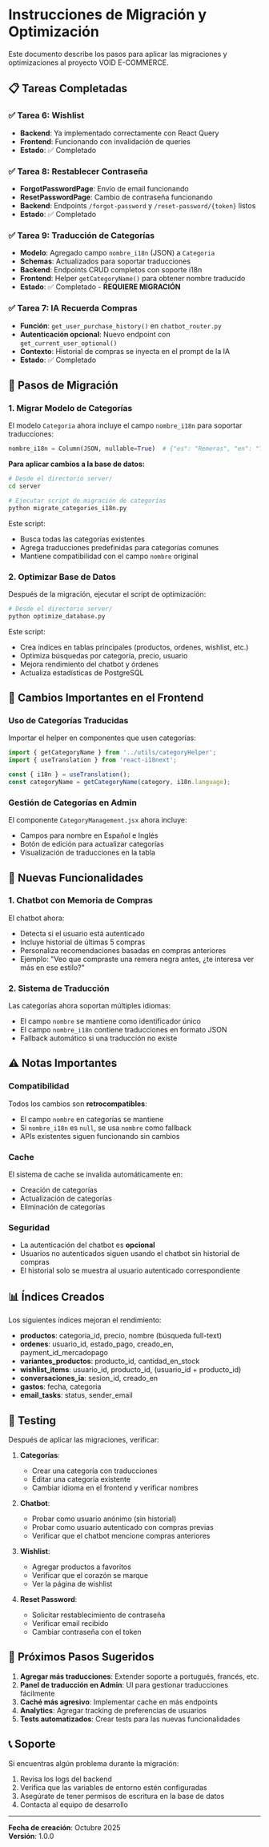 # Instrucciones de Migración y Optimización

Este documento describe los pasos para aplicar las migraciones y optimizaciones al proyecto VOID E-COMMERCE.

## 📋 Tareas Completadas

### ✅ Tarea 6: Wishlist
- **Backend**: Ya implementado correctamente con React Query
- **Frontend**: Funcionando con invalidación de queries
- **Estado**: ✅ Completado

### ✅ Tarea 8: Restablecer Contraseña
- **ForgotPasswordPage**: Envío de email funcionando
- **ResetPasswordPage**: Cambio de contraseña funcionando
- **Backend**: Endpoints `/forgot-password` y `/reset-password/{token}` listos
- **Estado**: ✅ Completado

### ✅ Tarea 9: Traducción de Categorías
- **Modelo**: Agregado campo `nombre_i18n` (JSON) a `Categoria`
- **Schemas**: Actualizados para soportar traducciones
- **Backend**: Endpoints CRUD completos con soporte i18n
- **Frontend**: Helper `getCategoryName()` para obtener nombre traducido
- **Estado**: ✅ Completado - **REQUIERE MIGRACIÓN**

### ✅ Tarea 7: IA Recuerda Compras
- **Función**: `get_user_purchase_history()` en `chatbot_router.py`
- **Autenticación opcional**: Nuevo endpoint con `get_current_user_optional()`
- **Contexto**: Historial de compras se inyecta en el prompt de la IA
- **Estado**: ✅ Completado

## 🚀 Pasos de Migración

### 1. Migrar Modelo de Categorías

El modelo `Categoria` ahora incluye el campo `nombre_i18n` para soportar traducciones:

```python
nombre_i18n = Column(JSON, nullable=True)  # {"es": "Remeras", "en": "T-shirts"}
```

**Para aplicar cambios a la base de datos:**

```bash
# Desde el directorio server/
cd server

# Ejecutar script de migración de categorías
python migrate_categories_i18n.py
```

Este script:
- Busca todas las categorías existentes
- Agrega traducciones predefinidas para categorías comunes
- Mantiene compatibilidad con el campo `nombre` original

### 2. Optimizar Base de Datos

Después de la migración, ejecutar el script de optimización:

```bash
# Desde el directorio server/
python optimize_database.py
```

Este script:
- Crea índices en tablas principales (productos, ordenes, wishlist, etc.)
- Optimiza búsquedas por categoría, precio, usuario
- Mejora rendimiento del chatbot y órdenes
- Actualiza estadísticas de PostgreSQL

## 📝 Cambios Importantes en el Frontend

### Uso de Categorías Traducidas

Importar el helper en componentes que usen categorías:

```javascript
import { getCategoryName } from '../utils/categoryHelper';
import { useTranslation } from 'react-i18next';

const { i18n } = useTranslation();
const categoryName = getCategoryName(category, i18n.language);
```

### Gestión de Categorías en Admin

El componente `CategoryManagement.jsx` ahora incluye:
- Campos para nombre en Español e Inglés
- Botón de edición para actualizar categorías
- Visualización de traducciones en la tabla

## 🔧 Nuevas Funcionalidades

### 1. Chatbot con Memoria de Compras

El chatbot ahora:
- Detecta si el usuario está autenticado
- Incluye historial de últimas 5 compras
- Personaliza recomendaciones basadas en compras anteriores
- Ejemplo: "Veo que compraste una remera negra antes, ¿te interesa ver más en ese estilo?"

### 2. Sistema de Traducción

Las categorías ahora soportan múltiples idiomas:
- El campo `nombre` se mantiene como identificador único
- El campo `nombre_i18n` contiene traducciones en formato JSON
- Fallback automático si una traducción no existe

## ⚠️ Notas Importantes

### Compatibilidad

Todos los cambios son **retrocompatibles**:
- El campo `nombre` en categorías se mantiene
- Si `nombre_i18n` es `null`, se usa `nombre` como fallback
- APIs existentes siguen funcionando sin cambios

### Cache

El sistema de cache se invalida automáticamente en:
- Creación de categorías
- Actualización de categorías
- Eliminación de categorías

### Seguridad

- La autenticación del chatbot es **opcional**
- Usuarios no autenticados siguen usando el chatbot sin historial de compras
- El historial solo se muestra al usuario autenticado correspondiente

## 📊 Índices Creados

Los siguientes índices mejoran el rendimiento:

- **productos**: categoria_id, precio, nombre (búsqueda full-text)
- **ordenes**: usuario_id, estado_pago, creado_en, payment_id_mercadopago
- **variantes_productos**: producto_id, cantidad_en_stock
- **wishlist_items**: usuario_id, producto_id, (usuario_id + producto_id)
- **conversaciones_ia**: sesion_id, creado_en
- **gastos**: fecha, categoria
- **email_tasks**: status, sender_email

## 🧪 Testing

Después de aplicar las migraciones, verificar:

1. **Categorías**:
   - Crear una categoría con traducciones
   - Editar una categoría existente
   - Cambiar idioma en el frontend y verificar nombres

2. **Chatbot**:
   - Probar como usuario anónimo (sin historial)
   - Probar como usuario autenticado con compras previas
   - Verificar que el chatbot mencione compras anteriores

3. **Wishlist**:
   - Agregar productos a favoritos
   - Verificar que el corazón se marque
   - Ver la página de wishlist

4. **Reset Password**:
   - Solicitar restablecimiento de contraseña
   - Verificar email recibido
   - Cambiar contraseña con el token

## 🎯 Próximos Pasos Sugeridos

1. **Agregar más traducciones**: Extender soporte a portugués, francés, etc.
2. **Panel de traducción en Admin**: UI para gestionar traducciones fácilmente
3. **Caché más agresivo**: Implementar cache en más endpoints
4. **Analytics**: Agregar tracking de preferencias de usuarios
5. **Tests automatizados**: Crear tests para las nuevas funcionalidades

## 📞 Soporte

Si encuentras algún problema durante la migración:
1. Revisa los logs del backend
2. Verifica que las variables de entorno estén configuradas
3. Asegúrate de tener permisos de escritura en la base de datos
4. Contacta al equipo de desarrollo

---

**Fecha de creación**: Octubre 2025  
**Versión**: 1.0.0
